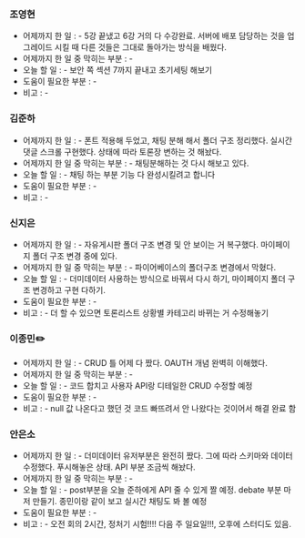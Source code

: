### 조영현
* 어제까지 한 일 : -  5강 끝냈고 6강 거의 다 수강완료. 서버에 배포 담당하는 것을 업그레이드 시킬 때 다른 것들은 그대로 돌아가는 방식을 배웠다. 
* 어제까지 한 일 중 막히는 부분 : -  
* 오늘 할 일 : - 보안 쪽 섹션 7까지 끝내고 초기세팅 해보기
* 도움이 필요한 부분 : -  
* 비고 : -


### 김준하
* 어제까지 한 일 : -  폰트 적용해 두었고, 채팅 분해 해서 폴더 구조 정리했다. 실시간 댓글 스크롤 구현했다. 상태에 따라 토론장 변하는 것 해놨다.
* 어제까지 한 일 중 막히는 부분 : -  채팅분해하는 것 다시 해보고 있다.
* 오늘 할 일 : - 채팅 하는 부분 기능 다 완성시킬려고 합니다
* 도움이 필요한 부분 : -  
* 비고 : -


### 신지은 
* 어제까지 한 일 : - 자유게시판 폴더 구조 변경 및 안 보이는 거 복구했다. 마이페이지 폴더 구조 변경 중에 있다.
* 어제까지 한 일 중 막히는 부분 : -  파이어베이스의 폴더구조 변경에서 막혔다.
* 오늘 할 일 : - 더미데이터 사용하는 방식으로 바꿔서 다시 하기, 마이페이지 폴더 구조 변경하고 구현 다하기.
* 도움이 필요한 부분 : -  
* 비고 : - 더 할 수 있으면 토론리스트 상황별 카테고리 바뀌는 거 수정해놓기
  

### 이종민✏️
* 어제까지 한 일 : - CRUD 틀 어제 다 짰다. OAUTH 개념 완벽히 이해했다.
* 어제까지 한 일 중 막히는 부분 : -  
* 오늘 할 일 : - 코드 합치고 사용자 API랑 디테일한 CRUD 수정할 예정 
* 도움이 필요한 부분 : -  
* 비고 : - null 값 나온다고 했던 것 코드 빠뜨려서 안 나왔다는 것이어서 해결 완료 함


### 안은소
* 어제까지 한 일 : -  더미데이터 유저부분은 완전히 짰다. 그에 따라 스키마와 데이터 수정했다. 푸시해놓은 상태. API 부분 조금씩 해놨다.
* 어제까지 한 일 중 막히는 부분 : -  
* 오늘 할 일 : - post부분을 오늘 준하에게 API 줄 수 있게 짤 예정. debate 부분 마저 만들기. 종민이랑 같이 보고 실시간 채팅도 봐 볼 예정 
* 도움이 필요한 부분 : -  
* 비고 : - 오전 회의 2시간, 정처기 시험!!!! 다음 주 일요일!!!, 오후에 스터디도 있음.
  
